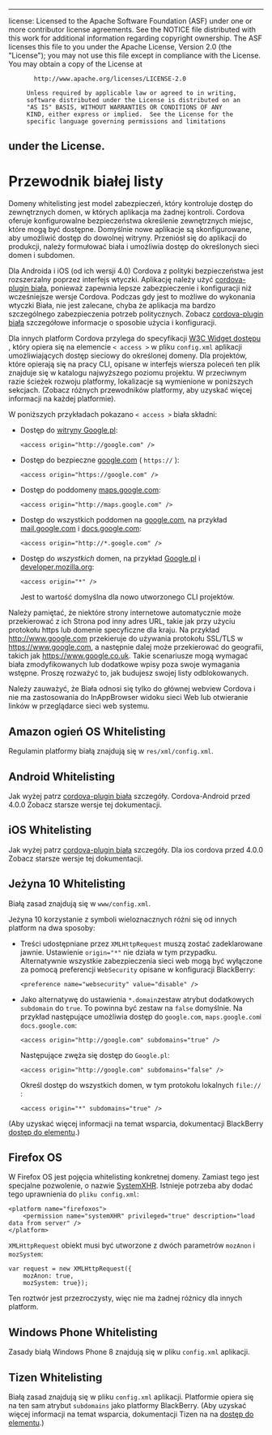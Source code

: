 * * *

license: Licensed to the Apache Software Foundation (ASF) under one or more contributor license agreements. See the NOTICE file distributed with this work for additional information regarding copyright ownership. The ASF licenses this file to you under the Apache License, Version 2.0 (the "License"); you may not use this file except in compliance with the License. You may obtain a copy of the License at

           http://www.apache.org/licenses/LICENSE-2.0
    
         Unless required by applicable law or agreed to in writing,
         software distributed under the License is distributed on an
         "AS IS" BASIS, WITHOUT WARRANTIES OR CONDITIONS OF ANY
         KIND, either express or implied.  See the License for the
         specific language governing permissions and limitations
    

## under the License.

# Przewodnik białej listy

Domeny whitelisting jest model zabezpieczeń, który kontroluje dostęp do zewnętrznych domen, w których aplikacja ma żadnej kontroli. Cordova oferuje konfigurowalne bezpieczeństwa określenie zewnętrznych miejsc, które mogą być dostępne. Domyślnie nowe aplikacje są skonfigurowane, aby umożliwić dostęp do dowolnej witryny. Przeniósł się do aplikacji do produkcji, należy formułować biała i umożliwia dostęp do określonych sieci domen i subdomen.

Dla Androida i iOS (od ich wersji 4.0) Cordova z polityki bezpieczeństwa jest rozszerzalny poprzez interfejs wtyczki. Aplikację należy użyć [cordova-plugin biała][1], ponieważ zapewnia lepsze zabezpieczenie i konfiguracji niż wcześniejsze wersje Cordova. Podczas gdy jest to możliwe do wykonania wtyczki Biała, nie jest zalecane, chyba że aplikacja ma bardzo szczególnego zabezpieczenia potrzeb politycznych. Zobacz [cordova-plugin biała][1] szczegółowe informacje o sposobie użycia i konfiguracji.

 [1]: https://github.com/apache/cordova-plugin-whitelist

Dla innych platform Cordova przylega do specyfikacji [W3C Widget dostępu][2] , który opiera się na elemencie `< access >` w pliku `config.xml` aplikacji umożliwiających dostęp sieciowy do określonej domeny. Dla projektów, które opierają się na pracy CLI, opisane w interfejs wiersza poleceń ten plik znajduje się w katalogu najwyższego poziomu projektu. W przeciwnym razie ścieżek rozwoju platformy, lokalizacje są wymienione w poniższych sekcjach. (Zobacz różnych przewodników platformy, aby uzyskać więcej informacji na każdej platformie).

 [2]: http://www.w3.org/TR/widgets-access/

W poniższych przykładach pokazano `< access >` biała składni:

*   Dostęp do [witryny Google.pl][3]:
    
        <access origin="http://google.com" />
        

*   Dostęp do bezpieczne [google.com][4] ( `https://` ):
    
        <access origin="https://google.com" />
        

*   Dostęp do poddomeny [maps.google.com][5]:
    
        <access origin="http://maps.google.com" />
        

*   Dostęp do wszystkich poddomen na [google.com][3], na przykład [mail.google.com][6] i [docs.google.com][7]:
    
        <access origin="http://*.google.com" />
        

*   Dostęp do *wszystkich* domen, na przykład [Google.pl][3] i [developer.mozilla.org][8]:
    
        <access origin="*" />
        
    
    Jest to wartość domyślna dla nowo utworzonego CLI projektów.

 [3]: http://google.com
 [4]: https://google.com
 [5]: http://maps.google.com
 [6]: http://mail.google.com
 [7]: http://docs.google.com
 [8]: http://developer.mozilla.org

Należy pamiętać, że niektóre strony internetowe automatycznie może przekierować z ich Strona pod inny adres URL, takie jak przy użyciu protokołu https lub domenie specyficzne dla kraju. Na przykład http://www.google.com przekieruje do używania protokołu SSL/TLS w https://www.google.com, a następnie dalej może przekierować do geografii, takich jak https://www.google.co.uk. Takie scenariusze mogą wymagać biała zmodyfikowanych lub dodatkowe wpisy poza swoje wymagania wstępne. Proszę rozważyć to, jak budujesz swojej listy odblokowanych.

Należy zauważyć, że Biała odnosi się tylko do głównej webview Cordova i nie ma zastosowania do InAppBrowser widoku sieci Web lub otwieranie linków w przeglądarce sieci web systemu.

## Amazon ogień OS Whitelisting

Regulamin platformy białą znajdują się w `res/xml/config.xml`.

## Android Whitelisting

Jak wyżej patrz [cordova-plugin biała][1] szczegóły. Cordova-Android przed 4.0.0 Zobacz starsze wersje tej dokumentacji.

## iOS Whitelisting

Jak wyżej patrz [cordova-plugin biała][1] szczegóły. Dla ios cordova przed 4.0.0 Zobacz starsze wersje tej dokumentacji.

## Jeżyna 10 Whitelisting

Białą zasad znajdują się w `www/config.xml`.

Jeżyna 10 korzystanie z symboli wieloznacznych różni się od innych platform na dwa sposoby:

*   Treści udostępniane przez `XMLHttpRequest` muszą zostać zadeklarowane jawnie. Ustawienie `origin="*"` nie działa w tym przypadku. Alternatywnie wszystkie zabezpieczenia sieci web mogą być wyłączone za pomocą preferencji `WebSecurity` opisane w konfiguracji BlackBerry:
    
        <preference name="websecurity" value="disable" />
        

*   Jako alternatywę do ustawienia `*.domain`zestaw atrybut dodatkowych `subdomain` do `true`. To powinna być zestaw na `false` domyślnie. Na przykład następujące umożliwia dostęp do `google.com`, `maps.google.com`i `docs.google.com`:
    
        <access origin="http://google.com" subdomains="true" />
        
    
    Następujące zwęża się dostęp do `Google.pl`:
    
        <access origin="http://google.com" subdomains="false" />
        
    
    Określ dostęp do wszystkich domen, w tym protokołu lokalnych `file://` :
    
        <access origin="*" subdomains="true" />
        

(Aby uzyskać więcej informacji na temat wsparcia, dokumentacji BlackBerry [dostęp do elementu][9].)

 [9]: https://developer.blackberry.com/html5/documentation/ww_developing/Access_element_834677_11.html

## Firefox OS

W Firefox OS jest pojęcia whitelisting konkretnej domeny. Zamiast tego jest specjalne pozwolenie, o nazwie [SystemXHR][10]. Istnieje potrzeba aby dodać tego uprawnienia do `pliku config.xml`:

 [10]: https://developer.mozilla.org/en-US/docs/Web/API/XMLHttpRequest#Permissions

    <platform name="firefoxos">
        <permission name="systemXHR" privileged="true" description="load data from server" />
    </platform>
    

`XMLHttpRequest` obiekt musi być utworzone z dwóch parametrów `mozAnon` i `mozSystem`:

    var request = new XMLHttpRequest({
        mozAnon: true,
        mozSystem: true});
    

Ten roztwór jest przezroczysty, więc nie ma żadnej różnicy dla innych platform.

## Windows Phone Whitelisting

Zasady białą Windows Phone 8 znajdują się w pliku `config.xml` aplikacji.

## Tizen Whitelisting

Białą zasad znajdują się w pliku `config.xml` aplikacji. Platformie opiera się na ten sam atrybut `subdomains` jako platformy BlackBerry. (Aby uzyskać więcej informacji na temat wsparcia, dokumentacji Tizen na na [dostęp do elementu][11].)

 [11]: https://developer.tizen.org/help/index.jsp?topic=%2Forg.tizen.web.appprogramming%2Fhtml%2Fide_sdk_tools%2Fconfig_editor_w3celements.htm